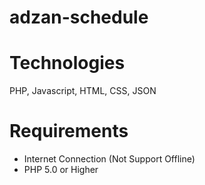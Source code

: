 # adzan-schedule

# Technologies
PHP, Javascript, HTML, CSS, JSON

# Requirements
- Internet Connection (Not Support Offline) <br>
- PHP 5.0 or Higher 




